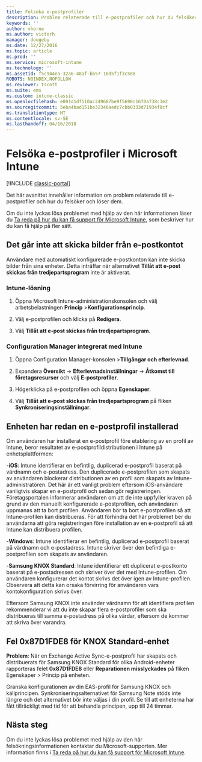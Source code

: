 ```yaml
---
title: Felsöka e-postprofiler
description: Problem relaterade till e-postprofiler och hur du felsöker och löser dem.
keywords: ''
author: vhorne
ms.author: victorh
manager: dougeby
ms.date: 12/27/2016
ms.topic: article
ms.prod: ''
ms.service: microsoft-intune
ms.technology: ''
ms.assetid: f5c944ea-32a6-48af-bb57-16d5f1f3c588
ROBOTS: NOINDEX,NOFOLLOW
ms.reviewer: tscott
ms.suite: ems
ms.custom: intune-classic
ms.openlocfilehash: e001d1df510ac249687be9f5690c16f0a738c3e2
ms.sourcegitcommit: 5eba4bad151be32346aedc7cbb0333d71934f8cf
ms.translationtype: HT
ms.contentlocale: sv-SE
ms.lasthandoff: 04/16/2018
---
```

# <a name="troubleshoot-email-profiles-in-microsoft-intune"></a>Felsöka e-postprofiler i Microsoft Intune

[!INCLUDE [classic-portal](../includes/classic-portal.md)]

Det här avsnittet innehåller information om problem relaterade till e-postprofiler och hur du felsöker och löser dem.

Om du inte lyckas lösa problemet med hjälp av den här informationen läser du [Ta reda på hur du kan få support för Microsoft Intune](how-to-get-support-for-microsoft-intune.md), som beskriver hur du kan få hjälp på fler sätt.


## <a name="unable-to-send-images-from--email-account"></a>Det går inte att skicka bilder från e-postkontot
Användare med automatiskt konfigurerade e-postkonton kan inte skicka bilder från sina enheter.
Detta inträffar när alternativet **Tillåt att e-post skickas från tredjepartsprogram** inte är aktiverat.

### <a name="intune-solution"></a>Intune-lösning

1.  Öppna Microsoft Intune-administrationskonsolen och välj arbetsbelastningen **Princip** &gt;**Konfigurationsprincip**.

2.  Välj e-postprofilen och klicka på **Redigera**.

3.  Välj **Tillåt att e-post skickas från tredjepartsprogram.**

### <a name="configuration-manager-integrated-with-intune-solution"></a>Configuration Manager integrerat med Intune

1.  Öppna Configuration Manager-konsolen &gt;**Tillgångar och efterlevnad**.

2.  Expandera **Översikt** -&gt; **Efterlevnadsinställningar** -&gt; **Åtkomst till företagsresurser** och välj **E-postprofiler**.

3.  Högerklicka på e-postprofilen och öppna **Egenskaper**.

4.  Välj **Tillåt att e-post skickas från tredjepartsprogram** på fliken **Synkroniseringsinställningar**.


## <a name="device-already-has-an-email-profile-installed"></a>Enheten har redan en e-postprofil installerad

Om användaren har installerat en e-postprofil före etablering av en profil av Intune, beror resultatet av e-postprofildistributionen i Intune på enhetsplattformen:

-**iOS**: Intune identifierar en befintlig, duplicerad e-postprofil baserat på värdnamn och e-postadress. Den duplicerade e-postprofilen som skapats av användaren blockerar distributionen av en profil som skapats av Intune-administratören. Det här är ett vanligt problem eftersom iOS-användare vanligtvis skapar en e-postprofil och sedan gör registreringen. Företagsportalen informerar användaren om att de inte uppfyller kraven på grund av den manuellt konfigurerade e-postprofilen, och användaren uppmanas att ta bort profilen. Användaren bör ta bort e-postprofilen så att Intune-profilen kan distribueras. För att förhindra det här problemet ber du användarna att göra registreringen före installation av en e-postprofil så att Intune kan distribuera profilen.

-**Windows**: Intune identifierar en befintlig, duplicerad e-postprofil baserat på värdnamn och e-postadress. Intune skriver över den befintliga e-postprofilen som skapats av användaren.

-**Samsung KNOX Standard**: Intune identifierar ett duplicerat e-postkonto baserat på e-postadressen och skriver över det med Intune-profilen. Om användaren konfigurerar det kontot skrivs det över igen av Intune-profilen. Observera att detta kan orsaka förvirring för användaren vars kontokonfiguration skrivs över.

Eftersom Samsung KNOX inte använder värdnamn för att identifiera profilen rekommenderar vi att du inte skapar flera e-postprofiler som ska distribueras till samma e-postadress på olika värdar, eftersom de kommer att skriva över varandra.

## <a name="error--0x87d1fde8-for-knox-standard-device"></a>Fel 0x87D1FDE8 för KNOX Standard-enhet
**Problem**: När en Exchange Active Sync-e-postprofil har skapats och distribuerats för Samsung KNOX Standard för olika Android-enheter rapporteras felet **0x87D1FDE8** eller **Reparationen misslyckades** på fliken Egenskaper &gt; Princip på enheten.

Granska konfigurationen av din EAS-profil för Samsung KNOX och källprincipen. Synkroniseringsalternativet för Samsung Note stöds inte längre och det alternativet bör inte väljas i din profil. Se till att enheterna har fått tillräckligt med tid för att behandla principen, upp till 24 timmar.

## <a name="next-steps"></a>Nästa steg
Om du inte lyckas lösa problemet med hjälp av den här felsökningsinformationen kontaktar du Microsoft-supporten. Mer information finns i [Ta reda på hur du kan få support för Microsoft Intune](how-to-get-support-for-microsoft-intune.md).
